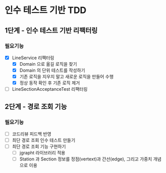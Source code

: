 # 인수 테스트 기반 TDD

## 1단계 - 인수 테스트 기반 리팩터링
### 필요기능
- [x] LineService 리팩터링
  - [x] Domain 으로 옮길 로직을 찾기
  - [x] Domain 의 단위 테스트를 작성하기
  - [x] 기존 로직을 지우지 말고 새로운 로직을 만들어 수행
  - [x] 정상 동작 확인 후 기존 로직 제거
- [ ] LineSectionAcceptanceTest 리팩터링

## 2단계 - 경로 조회 기능
### 필요기능
- [ ] 코드리뷰 피드백 반영
- [ ] 최단 경로 조회 인수 테스트 만들기
- [ ] 최단 경로 조회 기능 구현하기
  - [ ] jgrapht 라이브러리 적용
  - [ ] Station 과 Section 정보를 정점(vertext)과 간선(edge), 그리고 가중치 개념으로 이용
